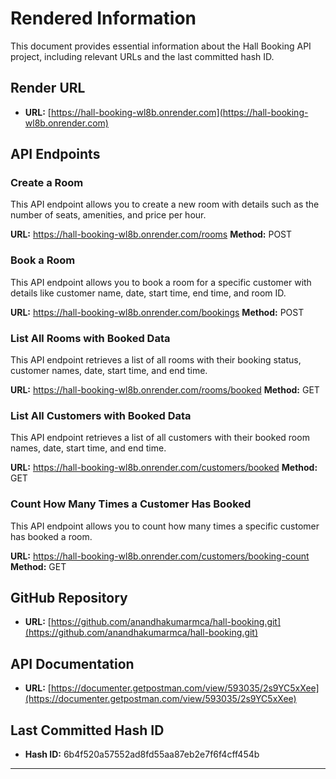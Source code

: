 # Rendered Information

This document provides essential information about the Hall Booking API project, including relevant URLs and the last committed hash ID.

## Render URL

- **URL:** [https://hall-booking-wl8b.onrender.com](https://hall-booking-wl8b.onrender.com)

## API Endpoints

### Create a Room

This API endpoint allows you to create a new room with details such as the number of seats, amenities, and price per hour.

**URL:** https://hall-booking-wl8b.onrender.com/rooms
**Method:** POST

### Book a Room

This API endpoint allows you to book a room for a specific customer with details like customer name, date, start time, end time, and room ID.

**URL:** https://hall-booking-wl8b.onrender.com/bookings
**Method:** POST

### List All Rooms with Booked Data

This API endpoint retrieves a list of all rooms with their booking status, customer names, date, start time, and end time.

**URL:** https://hall-booking-wl8b.onrender.com/rooms/booked
**Method:** GET

### List All Customers with Booked Data

This API endpoint retrieves a list of all customers with their booked room names, date, start time, and end time.

**URL:** https://hall-booking-wl8b.onrender.com/customers/booked
**Method:** GET

### Count How Many Times a Customer Has Booked

This API endpoint allows you to count how many times a specific customer has booked a room.

**URL:** https://hall-booking-wl8b.onrender.com/customers/booking-count
**Method:** GET

## GitHub Repository

- **URL:** [https://github.com/anandhakumarmca/hall-booking.git](https://github.com/anandhakumarmca/hall-booking.git)

## API Documentation

- **URL:** [https://documenter.getpostman.com/view/593035/2s9YC5xXee](https://documenter.getpostman.com/view/593035/2s9YC5xXee)

## Last Committed Hash ID

- **Hash ID:** 6b4f520a57552ad8fd55aa87eb2e7f6f4cff454b

----------------------------------------------------------------------------------------------------------------------------------
